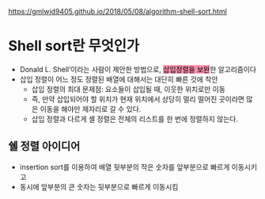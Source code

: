 
https://gmlwjd9405.github.io/2018/05/08/algorithm-shell-sort.html
# Shell sort란 무엇인가

- Donald L. Shell’이라는 사람이 제안한 방법으로, <mark style="background: #FF5582A6;">삽입정렬을 보완</mark>한 알고리즘이다
- 삽입 정렬이 어느 정도 정렬된 배열에 대해서는 대단히 빠른 것에 착안
	- 삽입 정렬의 최대 문제점: 요소들이 삽입될 때, 이웃한 위치로만 이동
	- 즉, 만약 삽입되어야 할 위치가 현재 위치에서 상당히 멀리 떨어진 곳이라면 많은 이동을 해야만 제자리로 갈 수 있다.
	- 삽입 정렬과 다르게 셸 정렬은 전체의 리스트를 한 번에 정렬하지 않는다.



## 쉘 정렬 아이디어

- insertion sort를 이용하여 배열 뒷부분의 작은 숫자를 앞부분으로 빠르게 이동시키고
- 동시에 앞부분의 큰 숫자는 뒷부분으로 빠르게 이동시킴
